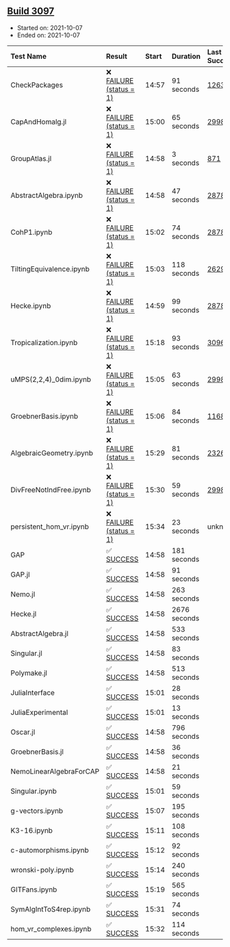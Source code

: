 ## [Build 3097](https://oscarci.mathematik.uni-kl.de/job/oscar-stable/3097/)

* Started on: 2021-10-07
* Ended on: 2021-10-07

| Test Name    | Result | Start | Duration | Last Success | First Failure |
|:-------------|:-------|:------|:---------|:-------------|:--------------|
| CheckPackages | ❌ [FAILURE (status = 1)](https://oscarci.mathematik.uni-kl.de/job/oscar-stable/3097/artifact/logs/build-3097/CheckPackages.log) | 14:57 | 91 seconds | [1263](https://oscarci.mathematik.uni-kl.de/job/oscar-stable/1263/) | [1264](https://oscarci.mathematik.uni-kl.de/job/oscar-stable/1264/) |
| CapAndHomalg.jl | ❌ [FAILURE (status = 1)](https://oscarci.mathematik.uni-kl.de/job/oscar-stable/3097/artifact/logs/build-3097/CapAndHomalg.jl.log) | 15:00 | 65 seconds | [2998](https://oscarci.mathematik.uni-kl.de/job/oscar-stable/2998/) | [2999](https://oscarci.mathematik.uni-kl.de/job/oscar-stable/2999/) |
| GroupAtlas.jl | ❌ [FAILURE (status = 1)](https://oscarci.mathematik.uni-kl.de/job/oscar-stable/3097/artifact/logs/build-3097/GroupAtlas.jl.log) | 14:58 | 3 seconds | [871](https://oscarci.mathematik.uni-kl.de/job/oscar-stable/871/) | [872](https://oscarci.mathematik.uni-kl.de/job/oscar-stable/872/) |
| AbstractAlgebra.ipynb | ❌ [FAILURE (status = 1)](https://oscarci.mathematik.uni-kl.de/job/oscar-stable/3097/artifact/logs/build-3097/AbstractAlgebra.ipynb.log) | 14:58 | 47 seconds | [2878](https://oscarci.mathematik.uni-kl.de/job/oscar-stable/2878/) | [2879](https://oscarci.mathematik.uni-kl.de/job/oscar-stable/2879/) |
| CohP1.ipynb | ❌ [FAILURE (status = 1)](https://oscarci.mathematik.uni-kl.de/job/oscar-stable/3097/artifact/logs/build-3097/CohP1.ipynb.log) | 15:02 | 74 seconds | [2878](https://oscarci.mathematik.uni-kl.de/job/oscar-stable/2878/) | [2879](https://oscarci.mathematik.uni-kl.de/job/oscar-stable/2879/) |
| TiltingEquivalence.ipynb | ❌ [FAILURE (status = 1)](https://oscarci.mathematik.uni-kl.de/job/oscar-stable/3097/artifact/logs/build-3097/TiltingEquivalence.ipynb.log) | 15:03 | 118 seconds | [2629](https://oscarci.mathematik.uni-kl.de/job/oscar-stable/2629/) | [2630](https://oscarci.mathematik.uni-kl.de/job/oscar-stable/2630/) |
| Hecke.ipynb | ❌ [FAILURE (status = 1)](https://oscarci.mathematik.uni-kl.de/job/oscar-stable/3097/artifact/logs/build-3097/Hecke.ipynb.log) | 14:59 | 99 seconds | [2878](https://oscarci.mathematik.uni-kl.de/job/oscar-stable/2878/) | [2879](https://oscarci.mathematik.uni-kl.de/job/oscar-stable/2879/) |
| Tropicalization.ipynb | ❌ [FAILURE (status = 1)](https://oscarci.mathematik.uni-kl.de/job/oscar-stable/3097/artifact/logs/build-3097/Tropicalization.ipynb.log) | 15:18 | 93 seconds | [3096](https://oscarci.mathematik.uni-kl.de/job/oscar-stable/3096/) | [3097](https://oscarci.mathematik.uni-kl.de/job/oscar-stable/3097/) |
| uMPS(2,2,4)_0dim.ipynb | ❌ [FAILURE (status = 1)](https://oscarci.mathematik.uni-kl.de/job/oscar-stable/3097/artifact/logs/build-3097/uMPS-2-2-4-_0dim.ipynb.log) | 15:05 | 63 seconds | [2998](https://oscarci.mathematik.uni-kl.de/job/oscar-stable/2998/) | [2999](https://oscarci.mathematik.uni-kl.de/job/oscar-stable/2999/) |
| GroebnerBasis.ipynb | ❌ [FAILURE (status = 1)](https://oscarci.mathematik.uni-kl.de/job/oscar-stable/3097/artifact/logs/build-3097/GroebnerBasis.ipynb.log) | 15:06 | 84 seconds | [1168](https://oscarci.mathematik.uni-kl.de/job/oscar-stable/1168/) | [1169](https://oscarci.mathematik.uni-kl.de/job/oscar-stable/1169/) |
| AlgebraicGeometry.ipynb | ❌ [FAILURE (status = 1)](https://oscarci.mathematik.uni-kl.de/job/oscar-stable/3097/artifact/logs/build-3097/AlgebraicGeometry.ipynb.log) | 15:29 | 81 seconds | [2326](https://oscarci.mathematik.uni-kl.de/job/oscar-stable/2326/) | [2327](https://oscarci.mathematik.uni-kl.de/job/oscar-stable/2327/) |
| DivFreeNotIndFree.ipynb | ❌ [FAILURE (status = 1)](https://oscarci.mathematik.uni-kl.de/job/oscar-stable/3097/artifact/logs/build-3097/DivFreeNotIndFree.ipynb.log) | 15:30 | 59 seconds | [2998](https://oscarci.mathematik.uni-kl.de/job/oscar-stable/2998/) | [2999](https://oscarci.mathematik.uni-kl.de/job/oscar-stable/2999/) |
| persistent_hom_vr.ipynb | ❌ [FAILURE (status = 1)](https://oscarci.mathematik.uni-kl.de/job/oscar-stable/3097/artifact/logs/build-3097/persistent_hom_vr.ipynb.log) | 15:34 | 23 seconds | unknown | unknown |
| GAP | ✅ [SUCCESS](https://oscarci.mathematik.uni-kl.de/job/oscar-stable/3097/artifact/logs/build-3097/GAP.log) | 14:58 | 181 seconds |  |  |
| GAP.jl | ✅ [SUCCESS](https://oscarci.mathematik.uni-kl.de/job/oscar-stable/3097/artifact/logs/build-3097/GAP.jl.log) | 14:58 | 91 seconds |  |  |
| Nemo.jl | ✅ [SUCCESS](https://oscarci.mathematik.uni-kl.de/job/oscar-stable/3097/artifact/logs/build-3097/Nemo.jl.log) | 14:58 | 263 seconds |  |  |
| Hecke.jl | ✅ [SUCCESS](https://oscarci.mathematik.uni-kl.de/job/oscar-stable/3097/artifact/logs/build-3097/Hecke.jl.log) | 14:58 | 2676 seconds |  |  |
| AbstractAlgebra.jl | ✅ [SUCCESS](https://oscarci.mathematik.uni-kl.de/job/oscar-stable/3097/artifact/logs/build-3097/AbstractAlgebra.jl.log) | 14:58 | 533 seconds |  |  |
| Singular.jl | ✅ [SUCCESS](https://oscarci.mathematik.uni-kl.de/job/oscar-stable/3097/artifact/logs/build-3097/Singular.jl.log) | 14:58 | 83 seconds |  |  |
| Polymake.jl | ✅ [SUCCESS](https://oscarci.mathematik.uni-kl.de/job/oscar-stable/3097/artifact/logs/build-3097/Polymake.jl.log) | 14:58 | 513 seconds |  |  |
| JuliaInterface | ✅ [SUCCESS](https://oscarci.mathematik.uni-kl.de/job/oscar-stable/3097/artifact/logs/build-3097/JuliaInterface.log) | 15:01 | 28 seconds |  |  |
| JuliaExperimental | ✅ [SUCCESS](https://oscarci.mathematik.uni-kl.de/job/oscar-stable/3097/artifact/logs/build-3097/JuliaExperimental.log) | 15:01 | 13 seconds |  |  |
| Oscar.jl | ✅ [SUCCESS](https://oscarci.mathematik.uni-kl.de/job/oscar-stable/3097/artifact/logs/build-3097/Oscar.jl.log) | 14:58 | 796 seconds |  |  |
| GroebnerBasis.jl | ✅ [SUCCESS](https://oscarci.mathematik.uni-kl.de/job/oscar-stable/3097/artifact/logs/build-3097/GroebnerBasis.jl.log) | 14:58 | 36 seconds |  |  |
| NemoLinearAlgebraForCAP | ✅ [SUCCESS](https://oscarci.mathematik.uni-kl.de/job/oscar-stable/3097/artifact/logs/build-3097/NemoLinearAlgebraForCAP.log) | 14:58 | 21 seconds |  |  |
| Singular.ipynb | ✅ [SUCCESS](https://oscarci.mathematik.uni-kl.de/job/oscar-stable/3097/artifact/logs/build-3097/Singular.ipynb.log) | 15:01 | 59 seconds |  |  |
| g-vectors.ipynb | ✅ [SUCCESS](https://oscarci.mathematik.uni-kl.de/job/oscar-stable/3097/artifact/logs/build-3097/g-vectors.ipynb.log) | 15:07 | 195 seconds |  |  |
| K3-16.ipynb | ✅ [SUCCESS](https://oscarci.mathematik.uni-kl.de/job/oscar-stable/3097/artifact/logs/build-3097/K3-16.ipynb.log) | 15:11 | 108 seconds |  |  |
| c-automorphisms.ipynb | ✅ [SUCCESS](https://oscarci.mathematik.uni-kl.de/job/oscar-stable/3097/artifact/logs/build-3097/c-automorphisms.ipynb.log) | 15:12 | 92 seconds |  |  |
| wronski-poly.ipynb | ✅ [SUCCESS](https://oscarci.mathematik.uni-kl.de/job/oscar-stable/3097/artifact/logs/build-3097/wronski-poly.ipynb.log) | 15:14 | 240 seconds |  |  |
| GITFans.ipynb | ✅ [SUCCESS](https://oscarci.mathematik.uni-kl.de/job/oscar-stable/3097/artifact/logs/build-3097/GITFans.ipynb.log) | 15:19 | 565 seconds |  |  |
| SymAlgIntToS4rep.ipynb | ✅ [SUCCESS](https://oscarci.mathematik.uni-kl.de/job/oscar-stable/3097/artifact/logs/build-3097/SymAlgIntToS4rep.ipynb.log) | 15:31 | 74 seconds |  |  |
| hom_vr_complexes.ipynb | ✅ [SUCCESS](https://oscarci.mathematik.uni-kl.de/job/oscar-stable/3097/artifact/logs/build-3097/hom_vr_complexes.ipynb.log) | 15:32 | 114 seconds |  |  |

